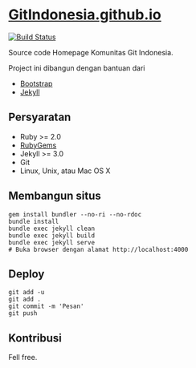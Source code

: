 # [GitIndonesia.github.io](http://gitindonesia.github.io)
[![Build Status](https://img.shields.io/travis/GitIndonesia/GitIndonesia.github.io/master.svg?style=flat-square)](https://travis-ci.org/GitIndonesia/GitIndonesia.github.io)

Source code Homepage Komunitas Git Indonesia.

Project ini dibangun dengan bantuan dari

  * [Bootstrap](https://github.com/twbs/bootstrap)
  * [Jekyll](https://github.com/jekyll/jekyll)

## Persyaratan
- Ruby >= 2.0
- [RubyGems](http://rubygems.org/pages/download)
- Jekyll >= 3.0
- Git
- Linux, Unix, atau Mac OS X

## Membangun situs
```shell
gem install bundler --no-ri --no-rdoc
bundle install
bundle exec jekyll clean
bundle exec jekyll build
bundle exec jekyll serve
# Buka browser dengan alamat http://localhost:4000
```

## Deploy
```shell
git add -u
git add .
git commit -m 'Pesan'
git push
```

## Kontribusi
Fell free.
